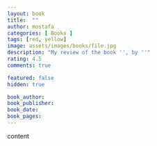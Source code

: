 ```yaml
---
layout: book
title:  ""
author: mostafa
categories: [ Books ]
tags: [red, yellow]
image: assets/images/books/file.jpg
description: "My review of the book '', by ''"
rating: 4.5
comments: true

featured: false
hidden: true

book_author: 
book_publisher: 
book_date: 
book_pages: 
---
```


content
